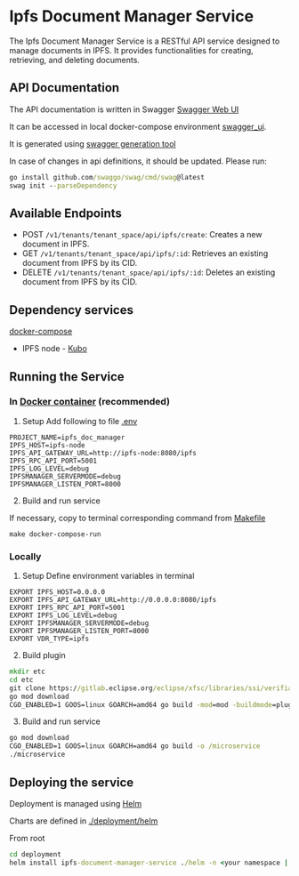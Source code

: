 # Ipfs Document Manager Service

The Ipfs Document Manager Service is a RESTful API service designed to manage documents in IPFS. It provides functionalities for creating, retrieving, and deleting documents.

## API Documentation
The API documentation is written in Swagger [Swagger Web UI](docs/swagger.json)

It can be accessed in local docker-compose environment [swagger_ui](http://localhost:8000/swagger/index.html).

It is generated using [swagger generation tool](https://github.com/swaggo/gin-swagger)

In case of changes in api definitions, it should be updated. Please run:
```cmd
go install github.com/swaggo/swag/cmd/swag@latest
swag init --parseDependency
```
## Available Endpoints

- POST `/v1/tenants/tenant_space/api/ipfs/create`: Creates a new document in IPFS.
- GET `/v1/tenants/tenant_space/api/ipfs/:id`: Retrieves an existing document from IPFS by its CID.
- DELETE `/v1/tenants/tenant_space/api/ipfs/:id`: Deletes an existing document from IPFS by its CID.

## Dependency services

[docker-compose](./deployment/docker/docker-compose.yml)

- IPFS node - [Kubo](https://docs.ipfs.tech/install/command-line/)

## Running the Service

### In [Docker container](https://docs.docker.com/engine/install/) (recommended)

1. Setup 
Add following to file [.env](.env)
```
PROJECT_NAME=ipfs_doc_manager
IPFS_HOST=ipfs-node
IPFS_API_GATEWAY_URL=http://ipfs-node:8080/ipfs
IPFS_RPC_API_PORT=5001
IPFS_LOG_LEVEL=debug
IPFSMANAGER_SERVERMODE=debug
IPFSMANAGER_LISTEN_PORT=8000
```
2. Build and run service

If necessary, copy to terminal corresponding command from [Makefile](makefile)

```make docker-compose-run```

### Locally

1. Setup
Define environment variables in terminal
```
EXPORT IPFS_HOST=0.0.0.0
EXPORT IPFS_API_GATEWAY_URL=http://0.0.0.0:8080/ipfs
EXPORT IPFS_RPC_API_PORT=5001
EXPORT IPFS_LOG_LEVEL=debug
EXPORT IPFSMANAGER_SERVERMODE=debug
EXPORT IPFSMANAGER_LISTEN_PORT=8000
EXPORT VDR_TYPE=ipfs
```

2. Build plugin

```cmd
mkdir etc
cd etc
git clone https://gitlab.eclipse.org/eclipse/xfsc/libraries/ssi/verifiable-data-registry/plugins/vdr-ipfs.git .
go mod download
CGO_ENABLED=1 GOOS=linux GOARCH=amd64 go build -mod=mod -buildmode=plugin -o plugins/ipfs
```
3. Build and run service

```cmd
go mod download
CGO_ENABLED=1 GOOS=linux GOARCH=amd64 go build -o /microservice
./microservice
```

## Deploying the service

Deployment is managed using [Helm](https://helm.sh)

Charts are defined in [./deployment/helm](deployment/helm)

From root

```cmd
cd deployment
helm install ipfs-document-manager-service ./helm -n <your namespace | default> --kubeconfig <path to kubeconfig of necessary cluster>
```